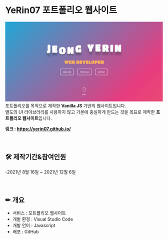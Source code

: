 # YeRin07 포트폴리오 웹사이트

![미리보기](./img/readme.png)
포트폴리오를 목적으로 제작한 **Vanilla JS** 기반의 웹사이트입니다. <br>별도의 UI 라이브러리를 사용하지 않고 기본에 충실하게 만드는 것을 목표로 제작한 **포트폴리오 웹사이트**입니다.

**링크 : <https://yerin07.github.io/>**  
<br><br>

## 🛠 제작기간&참여인원
-2021년 8월 16일 ~ 2021년 12월 6일  
<br><br>

## ✏ 개요
- 서비스 : 포트폴리오 웹사이트
- 개발 환경 : Visual Studio Code
- 개발 언어 : Javascript
- 배포 : GitHub